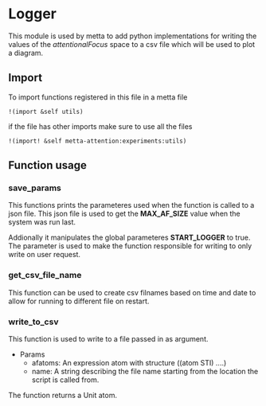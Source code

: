 # Logger

This module is used by metta to add python implementations for writing
the values of the *attentionalFocus* space to a csv file which will be used to 
plot a diagram.

## Import

To import functions registered in this file in a metta file

```
!(import &self utils)
```

if the file has other imports make sure to use all the files

```
!(import! &self metta-attention:experiments:utils)
```

## Function usage

### save_params

This functions prints the parameteres used when the function is called to a json
file. This json file is used to get the **MAX_AF_SIZE** value when the system was
run last.

Addionally it manipulates the global parameteres **START_LOGGER** to true. The 
parameter is used to make the function responsible for writing to only write
on user request.

 ### get_csv_file_name

 This function can be used to create csv filnames based on time and date to 
 allow for running to different file on restart.

### write_to_csv

This function is used to write to a file passed in as argument. 
- Params
    - afatoms: An expression atom with structure ((atom STI) ....)
    - name: A string describing the file name starting from the location the 
    script is called from.

The function returns a Unit atom.
